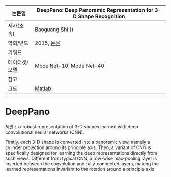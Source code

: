 

|논문명 | DeepPano: Deep Panoramic Representation for 3-D Shape Recognition |
| --- | --- |
| 저자\(소속\) | Baoguang Shi \(\) |
| 학회/년도 | 2015, [논문](http://ieeexplore.ieee.org/document/7273863/) |
| 키워드 |  |
| 데이터셋/모델 | ModelNet-10, ModelNet-40 |
| 참고 |  |
| 코드 |[Matlab](https://github.com/bgshih/deeppano) |

# DeepPano

제안 : ㅁ robust representation of 3-D shapes learned with deep convolutional
neural networks (CNN). 

Firstly, each 3-D shape is converted into a
panoramic view, namely a cylinder projection around its principle
axis. Then, a variant of CNN is specifically designed for learning
the deep representations directly from such views. Different from
typical CNN, a row-wise max-pooling layer is inserted between
the convolution and fully-connected layers, making the learned
representations invariant to the rotation around a principle axis

## 
<!--stackedit_data:
eyJoaXN0b3J5IjpbLTM5MDY3MjgyMF19
-->